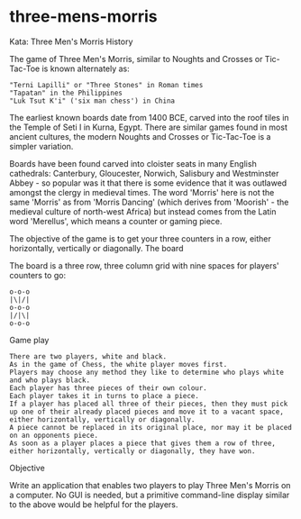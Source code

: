 # three-mens-morris

Kata: Three Men's Morris
History

The game of Three Men's Morris, similar to Noughts and Crosses or Tic-Tac-Toe is known alternately as:

    "Terni Lapilli" or "Three Stones" in Roman times
    "Tapatan" in the Philippines
    "Luk Tsut K'i" ('six man chess') in China

The earliest known boards date from 1400 BCE, carved into the roof tiles in the Temple of Seti I in Kurna, Egypt. There are similar games found in most ancient cultures, the modern Noughts and Crosses or Tic-Tac-Toe is a simpler variation.

Boards have been found carved into cloister seats in many English cathedrals: Canterbury, Gloucester, Norwich, Salisbury and Westminster Abbey - so popular was it that there is some evidence that it was outlawed amongst the clergy in medieval times. The word 'Morris' here is not the same 'Morris' as from 'Morris Dancing' (which derives from 'Moorish' - the medieval culture of north-west Africa) but instead comes from the Latin word 'Merellus', which means a counter or gaming piece.

The objective of the game is to get your three counters in a row, either horizontally, vertically or diagonally.
The board

The board is a three row, three column grid with nine spaces for players' counters to go:

```
o-o-o
|\|/|
o-o-o
|/|\|
o-o-o
```

Game play

    There are two players, white and black.
    As in the game of Chess, the white player moves first.
    Players may choose any method they like to determine who plays white and who plays black.
    Each player has three pieces of their own colour.
    Each player takes it in turns to place a piece.
    If a player has placed all three of their pieces, then they must pick up one of their already placed pieces and move it to a vacant space, either horizontally, vertically or diagonally.
    A piece cannot be replaced in its original place, nor may it be placed on an opponents piece.
    As soon as a player places a piece that gives them a row of three, either horizontally, vertically or diagonally, they have won.

Objective

Write an application that enables two players to play Three Men's Morris on a computer. No GUI is needed, but a primitive command-line display similar to the above would be helpful for the players.
